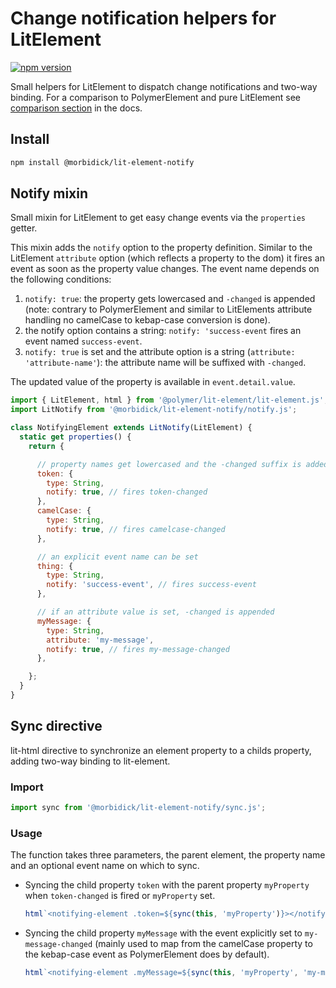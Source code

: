 # Change notification helpers for LitElement

[![npm version](https://img.shields.io/npm/v/@morbidick/lit-element-notify.svg)](https://www.npmjs.com/package/@morbidick/lit-element-notify)

Small helpers for LitElement to dispatch change notifications and two-way binding. For a comparison to PolymerElement and pure LitElement see [comparison section](docs/comparison.md) in the docs.

## Install

```bash
npm install @morbidick/lit-element-notify
```

## Notify mixin

Small mixin for LitElement to get easy change events via the `properties` getter.

This mixin adds the `notify` option to the property definition. Similar to the LitElement `attribute` option (which reflects a property to the dom) it fires an event as soon as the property value changes. The event name depends on the following conditions:

1. `notify: true`: the property gets lowercased and `-changed` is appended (note: contrary to PolymerElement and similar to LitElements attribute handling no camelCase to kebap-case conversion is done).
2. the notify option contains a string: `notify: 'success-event` fires an event named `success-event`.
3. `notify: true` is set and the attribute option is a string (`attribute: 'attribute-name'`): the attribute name will be suffixed with `-changed`.

The updated value of the property is available in `event.detail.value`.

```javascript
import { LitElement, html } from '@polymer/lit-element/lit-element.js';
import LitNotify from '@morbidick/lit-element-notify/notify.js';

class NotifyingElement extends LitNotify(LitElement) {
  static get properties() {
    return {

      // property names get lowercased and the -changed suffix is added
      token: {
        type: String,
        notify: true, // fires token-changed
      },
      camelCase: {
        type: String,
        notify: true, // fires camelcase-changed
      },

      // an explicit event name can be set
      thing: {
        type: String,
        notify: 'success-event', // fires success-event
      },

      // if an attribute value is set, -changed is appended
      myMessage: {
        type: String,
        attribute: 'my-message',
        notify: true, // fires my-message-changed
      },

    };
  }
}
```

## Sync directive

lit-html directive to synchronize an element property to a childs property, adding two-way binding to lit-element.

### Import

```javascript
import sync from '@morbidick/lit-element-notify/sync.js';
```

### Usage

The function takes three parameters, the parent element, the property name and an optional event name on which to sync.

* Syncing the child property `token` with the parent property `myProperty` when `token-changed` is fired or `myProperty` set.
    ```javascript
    html`<notifying-element .token=${sync(this, 'myProperty')}></notifying-element>`;
    ```

* Syncing the child property `myMessage` with the event explicitly set to `my-message-changed` (mainly used to map from the camelCase property to the kebap-case event as PolymerElement does by default).
    ```javascript
    html`<notifying-element .myMessage=${sync(this, 'myProperty', 'my-message-changed')}></notifying-element>`;
    ```
